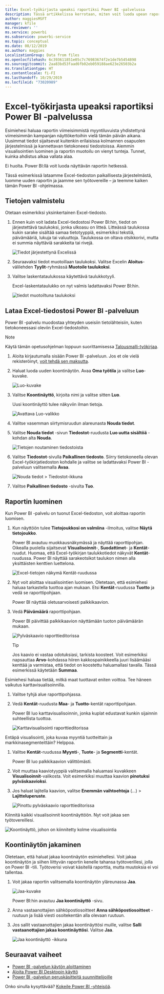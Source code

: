 ```yaml
---
title: Excel-työkirjasta upeaksi raportiksi Power BI -palvelussa
description: Tässä artikkelissa kerrotaan, miten voit luoda upean raportin Excel-työkirjasta nopeasti.
author: maggiesMSFT
manager: kfile
ms.reviewer: ''
ms.service: powerbi
ms.subservice: powerbi-service
ms.topic: conceptual
ms.date: 08/12/2019
ms.author: maggies
LocalizationGroup: Data from files
ms.openlocfilehash: 6c393611851e05c7c76983674f2e1de7b5454898
ms.sourcegitcommit: 2aa83bd53faad6fb02eb059188ae623e26503b2a
ms.translationtype: HT
ms.contentlocale: fi-FI
ms.lasthandoff: 10/29/2019
ms.locfileid: "73020989"
---
```

# <a name="from-excel-workbook-to-stunning-report-in-the-power-bi-service"></a>Excel-työkirjasta upeaksi raportiksi Power BI -palvelussa
Esimiehesi haluaa raportin viimeisimmistä myyntiluvuista yhdistettynä viimeisimmän kampanjan näyttökertoihin vielä tämän päivän aikana. Uusimmat tiedot sijaitsevat kuitenkin erilaisissa kolmannen osapuolen järjestelmissä ja kannettavan tietokoneesi tiedostoissa. Aiemmin visualisointien luominen ja raportin muotoilu on vienyt tunteja. Tunnet, kuinka ahdistus alkaa vallata alaa.

Ei huolta. Power BI:llä voit luoda näyttävän raportin hetkessä.

Tässä esimerkissä lataamme Excel-tiedoston paikallisesta järjestelmästä, luomme uuden raportin ja jaamme sen työtovereille – ja teemme kaiken tämän Power BI -ohjelmassa.

## <a name="prepare-your-data"></a>Tietojen valmistelu
Otetaan esimerkiksi yksinkertainen Excel-tiedosto. 

1. Ennen kuin voit ladata Excel-tiedostosi Power BI:hin, tiedot on järjestettävä taulukoksi, jonka ulkoasu on litteä. Litteässä taulukossa kukin sarake sisältää samaa tietotyyppiä, esimerkiksi tekstiä, päivämääriä, lukuja tai valuuttoja. Taulukossa on oltava otsikkorivi, mutta ei summia näyttäviä sarakkeita tai rivejä.

   ![Tiedot järjestettynä Excelissä](media/service-from-excel-to-stunning-report/pbi_excel_file.png)

2. Seuraavaksi tiedot muotoillaan taulukoksi. Valitse Excelin **Aloitus**-välilehden **Tyylit**-ryhmässä **Muotoile taulukoksi**. 

3. Valitse laskentataulukossa käytettävä taulukkotyyli. 

   Excel-laskentataulukko on nyt valmis ladattavaksi Power BI:hin.

   ![tiedot muotoiltuna taulukoksi](media/service-from-excel-to-stunning-report/pbi_excel_table.png)

## <a name="upload-your-excel-file-to-the-power-bi-service"></a>Lataa Excel-tiedostosi Power BI -palveluun
Power BI -palvelu muodostaa yhteyden useisiin tietolähteisiin, kuten tietokoneessasi oleviin Excel-tiedostoihin. 

 > [!NOTE] 
 > Käytä tämän opetusohjelman loppuun suorittamisessa [Talousmalli-työkirjaa](sample-financial-download.md).

1. Aloita kirjautumalla sisään Power BI -palveluun. Jos et ole vielä rekisteröinyt, [voit tehdä sen maksutta](https://powerbi.com).

2. Haluat luoda uuden koontinäytön. Avaa **Oma työtila** ja valitse **Luo**-kuvake.

   ![Luo-kuvake](media/service-from-excel-to-stunning-report/power-bi-new-dash.png)

3. Valitse **Koontinäyttö**, kirjoita nimi ja valitse sitten **Luo**. 

   Uusi koontinäyttö tulee näkyviin ilman tietoja.

   ![Avattava Luo-valikko](media/service-from-excel-to-stunning-report/power-bi-create-dash.png)

4. Valitse vasemman siirtymisruudun alareunasta **Nouda tiedot**. 

5. Valitse **Nouda tiedot** -sivun **Tiedostot**-ruudusta **Luo uutta sisältöä** -kohdan alta **Nouda**.

   ![Tietojen noutaminen tiedostoista](media/service-from-excel-to-stunning-report/pbi_get_files.png)

6. Valitse **Tiedostot**-sivulla **Paikallinen tiedosto**. Siirry tietokoneella olevan Excel-työkirjatiedoston kohdalle ja valitse se ladattavaksi Power BI -palveluun valitsemalla **Avaa**. 

   ![Nouda tiedot > Tiedostot-ikkuna](media/service-from-excel-to-stunning-report/pbi_local_file.png)

7. Valitse **Paikallinen tiedosto** -sivulta **Tuo**.


## <a name="build-your-report"></a>Raportin luominen
Kun Power BI -palvelu on tuonut Excel-tiedoston, voit aloittaa raportin luomisen. 

1. Kun näyttöön tulee **Tietojoukkosi on valmiina** -ilmoitus, valitse **Näytä tietojoukko**.  

   Power BI avautuu muokkausnäkymässä ja näyttää raporttipohjan. Oikealla puolella sijaitsevat **Visualisoinnit**-, **Suodattimet**- ja **Kentät**-ruudut. Huomaa, että Excel-työkirjan taulukkotiedot näkyvät **Kentät**-ruudussa. Power BI näyttää sarakeotsikot taulukon nimen alla yksittäisten kenttien luettelona.

   ![Excel-tietojen näkymä Kentät-ruudussa](media/service-from-excel-to-stunning-report/pbi_report_fields.png)

2. Nyt voit aloittaa visualisointien luomisen. Oletetaan, että esimiehesi haluaa tarkastella tuottoa ajan mukaan. Etsi **Kentät**-ruudussa **Tuotto** ja vedä se raporttipohjaan. 

   Power BI näyttää oletusarvoisesti palkkikaavion. 

3. Vedä **Päivämäärä** raporttipohjaan. 

   Power BI päivittää palkkikaavion näyttämään tuoton päivämäärän mukaan.

   ![Pylväskaavio raporttieditorissa](media/service-from-excel-to-stunning-report/pbi_report_pin-new.png)

   > [!TIP]
   > Jos kaavio ei vastaa odotuksiasi, tarkista koosteet. Voit esimerkiksi napsauttaa **Arvo**-kohdassa hiiren kakkospainikkeella juuri lisäämääsi kenttää ja varmistaa, että tiedot on koostettu haluamallasi tavalla. Tässä esimerkissä käytetään **Summaa**.
   > 

Esimiehesi haluaa tietää, mitkä maat tuottavat eniten voittoa. Tee häneen vaikutus karttavisualisoinnilla. 

1. Valitse tyhjä alue raporttipohjassa. 

2. Vedä **Kentät**-ruudusta **Maa**- ja **Tuotto**-kentät raporttipohjaan.

   Power BI luo karttavisualisoinnin, jonka kuplat edustavat kunkin sijainnin suhteellista tuottoa.

   ![Karttavisualisointi raporttieditorissa](media/service-from-excel-to-stunning-report/pbi_report_map-new.png)

Entäpä visualisointi, joka kuvaa myyntiä tuotteittain ja markkinasegmenteittäin? Helppoa. 

1. Valitse **Kentät**-ruudussa **Myynti**-, **Tuote**- ja **Segmentti**-kentät. 
   
   Power BI luo palkkikaavion välittömästi. 

2. Voit muuttaa kaaviotyyppiä valitsemalla haluamasi kuvakkeen **Visualisoinnit**-valikosta. Voit esimerkiksi muuttaa kaavion **pinotuksi pylväskaavioksi**. 

3. Jos haluat lajitella kaavion, valitse **Enemmän vaihtoehtoja** (...) > **Lajitteluperuste**.

   ![Pinottu pylväskaavio raporttieditorissa](media/service-from-excel-to-stunning-report/pbi_barchart-new.png)

Kiinnitä kaikki visualisoinnit koontinäyttöön. Nyt voit jakaa sen työtovereillesi.

   ![Koontinäyttö, johon on kiinnitetty kolme visualisointia](media/service-from-excel-to-stunning-report/pbi_report.png)

## <a name="share-your-dashboard"></a>Koontinäytön jakaminen
Oletetaan, että haluat jakaa koontinäytön esimiehellesi. Voit jakaa koontinäytön ja siihen liittyvän raportin kenelle tahansa työtoverillesi, jolla on Power BI -tili. Työtoverisi voivat käsitellä raporttia, mutta muutoksia ei voi tallentaa.

1. Voit jakaa raportin valitsemalla koontinäytön yläreunassa **Jaa**.

   ![Jaa-kuvake](media/service-from-excel-to-stunning-report/power-bi-share.png)

   Power BI:hin avautuu **Jaa koontinäyttö** -sivu. 

2. Anna vastaanottajien sähköpostiosoitteet **Anna sähköpostiosoitteet** -ruutuun ja lisää viesti osoitekentän alla olevaan ruutuun. 

3. Jos sallit vastaanottajien jakaa koontinäyttösi muille, valitse **Salli vastaanottajien jakaa koontinäyttösi**. Valitse **Jaa**.

   ![Jaa koontinäyttö -ikkuna](media/service-from-excel-to-stunning-report/power-bi-share-dash-new.png)

## <a name="next-steps"></a>Seuraavat vaiheet

* [Power BI -palvelun käytön aloittaminen](service-get-started.md)
* [Aloita Power BI Desktopin käyttö](desktop-getting-started.md)
* [Power BI -palvelun peruskäsitteitä suunnittelijoille](service-basic-concepts.md)

Onko sinulla kysyttävää? [Kokeile Power BI -yhteisöä](http://community.powerbi.com/).

